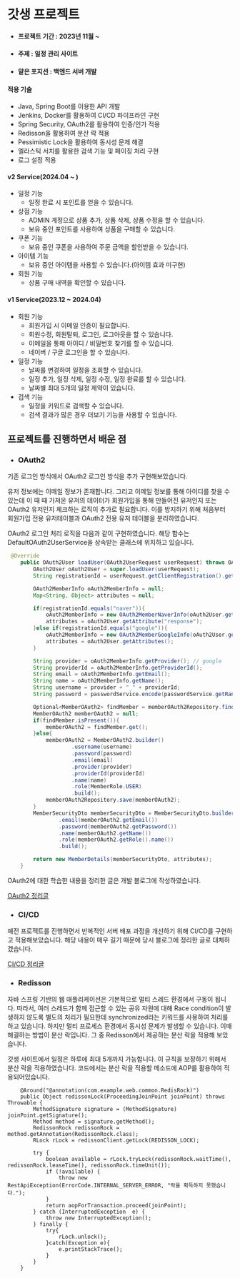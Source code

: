 # 갓생 프로젝트

- #### 프로젝트 기간 : 2023년 11월 ~
- #### 주제 : 일정 관리 사이트
- #### 맡은 포지션 : 백엔드 서버 개발


#### 적용 기술
- Java, Spring Boot를 이용한 API 개발
- Jenkins, Docker를 활용하여 CI/CD 파이프라인 구현
- Spring Security, OAuth2를 활용하여 인증/인가 적용
- Redisson을 활용하여 분산 락 적용
- Pessimistic Lock을 활용하여 동시성 문제 해결
- 엘라스틱 서치를 활용한 검색 기능 및 페이징 처리 구현
- 로그 설정 적용
 
#### v2 Service(2024.04 ~ )
- 일정 기능
    - 일정 완료 시 포인트를 얻을 수 있습니다.
- 상점 기능
    - ADMIN 계정으로 상품 추가, 상품 삭제, 상품 수정을 할 수 있습니다.
    - 보유 중인 포인트를 사용하여 상품을 구매할 수 있습니다.
- 쿠폰 기능
    - 보유 중인 쿠폰을 사용하여 주문 금액을 할인받을 수 있습니다.
- 아이템 기능
    - 보유 중인 아이템을 사용할 수 있습니다.(아이템 효과 미구현)
- 회원 기능
    - 상품 구매 내역을 확인할 수 있습니다.

#### v1 Service(2023.12 ~ 2024.04)
- 회원 기능
    - 회원가입 시 이메일 인증이 필요합니다.
    - 회원수정, 회원탈퇴, 로그인, 로그아웃을 할 수 있습니다.
    - 이메일을 통해 아이디 / 비밀번호 찾기를 할 수 있습니다.
    - 네이버 / 구글 로그인을 할 수 있습니다.
- 일정 기능
    - 날짜를 변경하여 일정을 조회할 수 있습니다.
    - 일정 추가, 일정 삭제, 일정 수정, 일정 완료를 할 수 있습니다.
    - 날짜별 최대 5개의 일정 제약이 있습니다.
- 검색 기능
    - 일정을 키워드로 검색할 수 있습니다.
    - 검색 결과가 많은 경우 더보기 기능을 사용할 수 있습니다.
    
## 프로젝트를 진행하면서 배운 점

- ### OAuth2
기존 로그인 방식에서 OAuth2 로그인 방식을 추가 구현해보았습니다.

유저 정보에는 이메일 정보가 존재합니다. 그리고 이메일 정보를 통해 아이디를 찾을 수 있는데 이 때 때 가져온 유저의 데이터가 회원가입을 통해 만들어진 유저인지 또는 OAuth2 유저인지 체크하는 로직이 추가로 필요합니다. 이를 방지하기 위해 처음부터 회원가입 전용 유저테이블과 OAuth2 전용 유저 테이블을 분리하였습니다.

OAuth2 로그인 처리 로직을 다음과 같이 구현하였습니다. 해당 함수는 DefaultOAuth2UserService을 상속받는 클래스에 위치하고 있습니다.

```java
 @Override
    public OAuth2User loadUser(OAuth2UserRequest userRequest) throws OAuth2AuthenticationException {
        OAuth2User oAuth2User = super.loadUser(userRequest);
        String registrationId = userRequest.getClientRegistration().getRegistrationId();

        OAuth2MemberInfo oAuth2MemberInfo = null;
        Map<String, Object> attributes = null;

        if(registrationId.equals("naver")){
            oAuth2MemberInfo = new OAuth2MemberNaverInfo(oAuth2User.getAttribute("response"));
            attributes = oAuth2User.getAttribute("response");
        }else if(registrationId.equals("google")){
            oAuth2MemberInfo = new OAuth2MemberGoogleInfo(oAuth2User.getAttributes());
            attributes = oAuth2User.getAttributes();
        }

        String provider = oAuth2MemberInfo.getProvider(); // google
        String providerId = oAuth2MemberInfo.getProviderId();
        String email = oAuth2MemberInfo.getEmail();
        String name = oAuth2MemberInfo.getName();
        String username = provider + "_" + providerId;
        String password = passwordService.encode(passwordService.getRandom());

        Optional<MemberOAuth2> findMember = memberOAuth2Repository.findTop1ByUsername(username);
        MemberOAuth2 memberOAuth2 = null;
        if(findMember.isPresent()){
            memberOAuth2 = findMember.get();
        }else{
            memberOAuth2 = MemberOAuth2.builder()
                    .username(username)
                    .password(password)
                    .email(email)
                    .provider(provider)
                    .providerId(providerId)
                    .name(name)
                    .role(MemberRole.USER)
                    .build();
            memberOAuth2Repository.save(memberOAuth2);
        }
        MemberSecurityDto memberSecurityDto = MemberSecurityDto.builder().username(memberOAuth2.getUsername())
                .email(memberOAuth2.getEmail())
                .password(memberOAuth2.getPassword())
                .name(memberOAuth2.getName())
                .role(memberOAuth2.getRole().name())
                .build();

        return new MemberDetails(memberSecurityDto, attributes);
    }
```

OAuth2에 대한 학습한 내용을 정리한 글은 개발 블로그에 작성하였습니다.

[OAuth2 정리글](https://velog.io/@gcael/%EA%B0%93%EC%83%9D-%EC%82%AC%EC%9D%B4%ED%8A%B8-%ED%94%84%EB%A1%9C%EC%A0%9D%ED%8A%B8-OAuth)

- ### CI/CD

예전 프로젝트를 진행하면서 반복적인 서버 배포 과정을 개선하기 위해 CI/CD를 구현하고 적용해보았습니다. 해당 내용이 매우 길기 때문에 당시 블로그에 정리한 글로 대체하겠습니다.

[CI/CD 정리글](https://velog.io/@gcael/%EA%B0%93%EC%83%9D-%EC%82%AC%EC%9D%B4%ED%8A%B8-%ED%94%84%EB%A1%9C%EC%A0%9D%ED%8A%B8-CICD)

- ### Redisson

자바 스프링 기반의 웹 애플리케이션은 기본적으로 멀티 스레드 환경에서 구동이 됩니다. 따라서, 여러 스레드가 함께 접근할 수 있는 공유 자원에 대해 Race condition이 발생하지 않도록 별도의 처리가 필요한데 synchronized라는 키워드를 사용하여 처리를 하고 있습니다. 하지만 멀티 프로세스 환경에서 동시성 문제가 발생할 수 있습니다. 이때 해결하는 방법이 분산 락입니다. 그 중 Redisson에서 제공하는 분산 락을 적용해 보았습니다.

갓생 사이트에서 일정은 하루에 최대 5개까지 가능합니다. 이 규칙을 보장하기 위해서 분산 락을 적용하였습니다. 코드에서는 분산 락을 적용할 메소드에 AOP를 활용하여 적용되어있습니다.

```
    @Around("@annotation(com.example.web.common.RedisRock)")
    public Object redissonLock(ProceedingJoinPoint joinPoint) throws Throwable {
        MethodSignature signature = (MethodSignature) joinPoint.getSignature();
        Method method = signature.getMethod();
        RedissonRock redissonRock = method.getAnnotation(RedissonRock.class);
        RLock rLock = redissonClient.getLock(REDISSON_LOCK);

        try {
            boolean available = rLock.tryLock(redissonRock.waitTime(), redissonRock.leaseTime(), redissonRock.timeUnit());
            if (!available) {
                throw new RestApiException(ErrorCode.INTERNAL_SERVER_ERROR, "락을 획득하지 못했습니다.");
            }
            return aopForTransaction.proceed(joinPoint);
        } catch (InterruptedException  e) {
            throw new InterruptedException();
        } finally {
            try{
                rLock.unlock();
            }catch(Exception e){
                e.printStackTrace();
            }
        }
    }
```


